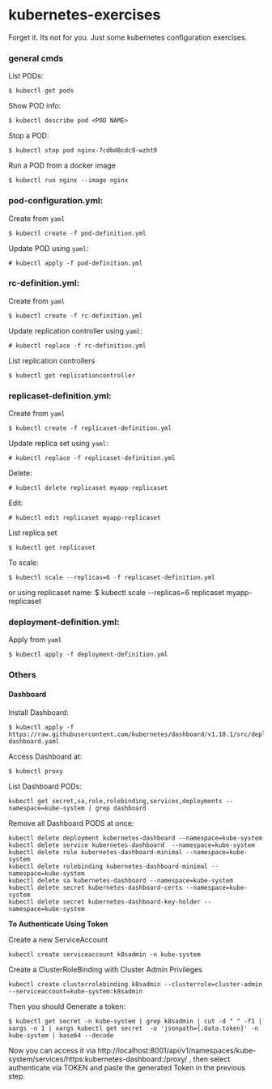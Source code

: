 # kubernetes-exercises
Forget it. Its not for you. Just some kubernetes configuration exercises.

### general cmds

List PODs:
```
$ kubectl get pods
```

Show POD info:
```
$ kubectl describe pod <POD NAME>
```

Stop a POD:
```
$ kubectl stop pod nginx-7cdbd8cdc9-wzht9
```

Run a POD from a docker image
```
$ kubectl run nginx --image nginx
```


### pod-configuration.yml:

Create from `yaml`
```
$ kubectl create -f pod-definition.yml
```

Update POD using `yaml`:
```
# kubectl apply -f pod-definition.yml
```

### rc-definition.yml:
Create from `yaml`
```
$ kubectl create -f rc-definition.yml
```

Update replication controller using `yaml`:
```
# kubectl replace -f rc-definition.yml
```

List replication controllers
```
$ kubectl get replicationcontroller
```

### replicaset-definition.yml:
Create from `yaml`
```
$ kubectl create -f replicaset-definition.yml
```

Update replica set using `yaml`:
```
# kubectl replace -f replicaset-definition.yml
```

Delete:
```
# kubectl delete replicaset myapp-replicaset
```

Edit:
```
# kubectl edit replicaset myapp-replicaset
```

List replica set
```
$ kubectl get replicaset
```

To scale:
```
$ kubectl scale --replicas=6 -f replicaset-definition.yml
```

or using replicaset name:
$ kubectl scale --replicas=6 replicaset myapp-replicaset

### deployment-definition.yml:
Apply from `yaml`
```
$ kubectl apply -f deployment-definition.yml
```


### Others

#### Dashboard

Install Dashboard:
```
$ kubectl apply -f https://raw.githubusercontent.com/kubernetes/dashboard/v1.10.1/src/deploy/recommended/kubernetes-dashboard.yaml
```

Access Dashboard at:
```
$ kubectl proxy
```

List Dashboard PODs:
```
kubectl get secret,sa,role,rolebinding,services,deployments --namespace=kube-system | grep dashboard
```

Remove all Dashboard PODS at once:
```
kubectl delete deployment kubernetes-dashboard --namespace=kube-system 
kubectl delete service kubernetes-dashboard  --namespace=kube-system 
kubectl delete role kubernetes-dashboard-minimal --namespace=kube-system 
kubectl delete rolebinding kubernetes-dashboard-minimal --namespace=kube-system
kubectl delete sa kubernetes-dashboard --namespace=kube-system 
kubectl delete secret kubernetes-dashboard-certs --namespace=kube-system
kubectl delete secret kubernetes-dashboard-key-holder --namespace=kube-system
```

**To Authenticate Using Token**

Create a new ServiceAccount
```
kubectl create serviceaccount k8sadmin -n kube-system
```

Create a ClusterRoleBinding with Cluster Admin Privileges
```
kubectl create clusterrolebinding k8sadmin --clusterrole=cluster-admin --serviceaccount=kube-system:k8sadmin
```

Then you should Generate a token:
```
$ kubectl get secret -n kube-system | grep k8sadmin | cut -d " " -f1 | xargs -n 1 | xargs kubectl get secret  -o 'jsonpath={.data.token}' -n kube-system | base64 --decode
```

Now you can access it via http://localhost:8001/api/v1/namespaces/kube-system/services/https:kubernetes-dashboard:/proxy/ 
, then select authenticate via TOKEN and paste the generated Token in the previous step.


